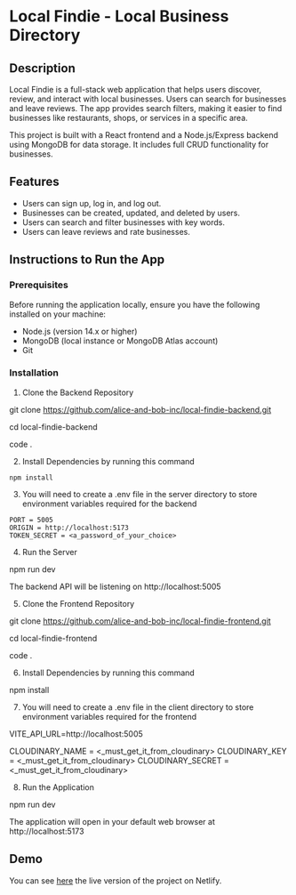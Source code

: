 # Local Findie - Local Business Directory

## Description

Local Findie is a full-stack web application that helps users discover, review, and interact with local businesses. Users can search for businesses and leave reviews. The app provides search filters, making it easier to find businesses like restaurants, shops, or services in a specific area.

This project is built with a React frontend and a Node.js/Express backend using MongoDB for data storage. It includes full CRUD functionality for businesses.


## Features

- Users can sign up, log in, and log out.
- Businesses can be created, updated, and deleted by users.
- Users can search and filter businesses with key words.
- Users can leave reviews and rate businesses.


## Instructions to Run the App

### Prerequisites

Before running the application locally, ensure you have the following installed on your machine:

- Node.js (version 14.x or higher)
- MongoDB (local instance or MongoDB Atlas account)
- Git


### Installation

1. Clone the Backend Repository

git clone https://github.com/alice-and-bob-inc/local-findie-backend.git

cd local-findie-backend

code .

2. Install Dependencies by running this command

```
npm install
```

3. You will need to create a .env file in the server directory to store environment variables required for the backend

```
PORT = 5005
ORIGIN = http://localhost:5173
TOKEN_SECRET = <a_password_of_your_choice>
```

4. Run the Server

npm run dev

The backend API will be listening on http://localhost:5005

5. Clone the Frontend Repository

git clone https://github.com/alice-and-bob-inc/local-findie-frontend.git

cd local-findie-frontend

code .

6. Install Dependencies by running this command

npm install

7. You will need to create a .env file in the client directory to store environment variables required for the frontend

VITE_API_URL=http://localhost:5005

CLOUDINARY_NAME = <_must_get_it_from_cloudinary>
CLOUDINARY_KEY = <_must_get_it_from_cloudinary>
CLOUDINARY_SECRET = <_must_get_it_from_cloudinary>

8. Run the Application

npm run dev

The application will open in your default web browser at http://localhost:5173






## Demo

You can see [here](https://local-findie.netlify.app/) the live version of the project on Netlify.

